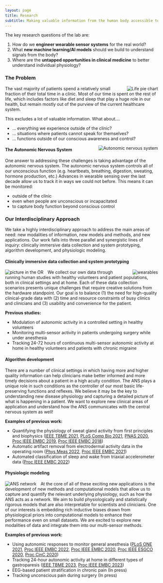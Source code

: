 ```yaml
---
layout: page
title: Research
subtitle: Making valuable information from the human body accessible to healthcare
---
```


The key research questions of the lab are: 

1. How do we **engineer wearable sensor systems** for the real world?
2. What **new machine learning/AI models** should we build to understand signals from the body?
3. Where are the **untapped opportunities in clinical medicine** to better understand individual physiology?

### The Problem

<img src="/assets/img/life_pie_chart.png"
 style="float: right; margin-left: 1em;"
srcset="/assets/img/life_pie_chart.png 2098w"
sizes="(min-width: 1501px) calc(23vw - 20px), ((min-width: 1101px) and (max-width: 1500px)) calc(33vw - 20px), ((min-width: 651px) and (max-width: 1100px)) calc(65vw - 20px), ((min-width: 300px) and (max-width: 650px)) calc(80vw - 20px), 150px"
alt="Life pie chart">

The vast majority of patients spend a relatively small fraction of their total time in a clinic. Most of our time is spent on the rest of life, which includes factors like diet and sleep that play a huge role in our health, but remain mostly out of the purview of the current healthcare system.

This excludes a lot of valuable information. What about....
- ... everything we experience outside of the clinic?
- ... situations where patients cannot speak for themselves? 
- ... functions outside of our conscious awareness and control?

<img src="/assets/img/ANS_overview.jpg"
style="float: right; margin-left: 2em;"
srcset="/assets/img/ANS_overview.jpg 1083w"
sizes="(min-width: 1501px) calc(10vw - 20px), ((min-width: 1101px) and (max-width: 1500px)) calc(20vw - 20px), ((min-width: 651px) and (max-width: 1100px)) calc(30vw - 20px), ((min-width: 300px) and (max-width: 650px)) calc(45vw - 20px), 150px"
alt="Autonomic nervous system">

#### The Autonomic Nervous System 

One answer to addressing these challenges is taking advantage of the autonomic nervous system. The autonomic nervous system controls all of our unconscious function (e.g. heartbeats, breathing, digestion, sweating, hormone production, etc.) Advances in wearable sensing over the last decade allow us to track it in ways we could not before. This means it can be monitored:
- outside of the clinic
- even when people are unconscious or incapacitated
- to capture body function beyond conscious control

### Our Interdisciplinary Approach

We take a highly interdisciplinary approach to address the main areas of need: new modalities of information, new models and methods, and new applications. Our work falls into three parallel and synergistic lines of inquiry: clinically immersive data collection and system prototyping, algorithm development, and physiologic modeling. 

#### Clinically immersive data collection and system prototyping
<img src="/assets/img/wearables.jpg"
style="float: right; margin-left: 1em;"
srcset="/assets/img/wearables.jpg 970w"
sizes="(min-width: 1501px) calc(7vw - 20px), ((min-width: 1101px) and (max-width: 1500px)) calc(11vw - 20px), ((min-width: 651px) and (max-width: 1100px)) calc(30vw - 20px), ((min-width: 300px) and (max-width: 650px)) calc(37vw - 20px), 150px"
alt="wearables">

<img src="/assets/img/OR_elayne.jpg"
style="float: left; margin-right: 1em;"
srcset="/assets/img/OR_elayne.jpg 1512w"
sizes="(min-width: 1501px) calc(11vw - 20px), ((min-width: 1101px) and (max-width: 1500px)) calc(16vw - 20px), ((min-width: 651px) and (max-width: 1100px)) calc(30vw - 20px), ((min-width: 300px) and (max-width: 650px)) calc(40vw - 20px), 150px"
alt="picture in the OR">

We collect our own data through running human studies with healthy volunteers and patient populations, both in clinical settings and at home. Each of these data collection scenarios presents unique challenges that require creative solutions from the hardware standpoint. Our goal is to balance (1) the need for high-quality clinical-grade data with (2) time and resource constraints of busy clinics and clinicians and (3) usability and convenience for the patient.  

**Previous studies:**
- Modulation of autonomic activity in a controlled setting in healthy volunteers
- Monitoring multi-sensor activity in patients undergoing surgery while under anesthesia
- Tracking 24-72 hours of continuous multi-sensor autonomic activity at home in healthy volunteers and patients with chronic migraine

#### Algorithm development

There are a number of clinical settings in which having more and higher quality information can help clinicians make better informed and more timely decisions about a patient in a high acuity condition. The ANS plays a unique role in such conditions as the controller of our most basic life-preserving functions and reflexes. We believe it may be the key to understanding new disease physiology and capturing a detailed picture of what is happening in a patient. We want to explore new clinical areas of application and understand how the ANS communicates with the central nervous system as well!

**Examples of previous work:**
- Quantifying the physiology of sweat gland activity from first principles and biophysics ([IEEE TBME 2021](https://doi.org/10.1109/TBME.2021.3071366), [PLoS Comp Bio 2021](https://doi.org/10.1371/journal.pcbi.1009099), [PNAS 2020](https://doi.org/10.1073/pnas.2004403117), [Proc IEEE EMBC 2019](https://doi.org/10.1109/EMBC.2019.8857757), [Proc IEEE EMBC 2018](https://doi.org/10.1109/EMBC.2018.8512211))
- Automatic artifact removal from electrodermal activity data in the operating room ([Phys Meas 2022](https://doi.org/10.1088/1361-6579/ac92bd), [Proc IEEE EMBC 2021](https://doi.org/10.1109/EMBC46164.2021.9630535))
- Automated classification of sleep and wake from triaxial accelerometer data ([Proc IEEE EMBC 2022](https://doi.org/10.1109/EMBC48229.2022.9871823))

#### Physiologic modeling

<img src="/assets/img/ANS_network.jpg"
style="float: left; margin-right: 1em;"
srcset="/assets/img/ANS_network.jpg 502w"
sizes="(min-width: 1501px) calc(9vw - 20px), ((min-width: 1101px) and (max-width: 1500px)) calc(21vw - 20px), ((min-width: 651px) and (max-width: 1100px)) calc(36vw - 20px), ((min-width: 300px) and (max-width: 650px)) calc(46vw - 20px), 150px"
alt="ANS network">

At the core of all of these exciting new applications is the development of new methods and computational models that allow us to capture and quantify the relevant underlying physiology, such as how the ANS acts as a network. We aim to build physiologically and statistically rigorous models that are also interpretable for scientists and clinicians. One of our interests is embedding rich inductive biases drawn from physiological priors into computational models to enhance their performance even on small datasets. We are excited to explore new modalities of data and integrate them into our multi-sensor methods.
 
**Examples of previous work:**
- Using autonomic responses to monitor general anesthesia ([PLoS ONE 2021](https://doi.org/10.1371/journal.pone.0254053), [Proc IEEE EMBC 2022](https://doi.org/10.1109/EMBC48229.2022.9871080), [Proc IEEE EMBC 2020](https://doi.org/10.1109/EMBC44109.2020.9175366), [Proc IEEE ESGCO 2020](https://doi.org/10.1109/ESGCO49734.2020.9158139), [Proc CinC 2020](https://doi.org/10.22489/CinC.2020.290))
- Tracking 24-hour autonomic activity at home in different types of gastroparesis ([IEEE TBME 2023](https://doi.org/10.1109/TBME.2023.3285491), [Proc IEEE EMBC 2023](https://arinex.com.au/EMBC/pdf/full-paper_709.pdf))
- EEG-based patient stratification in chronic pain (In press)
- Tracking unconscious pain during surgery (In press)



